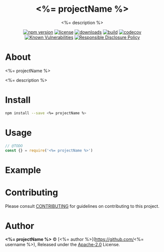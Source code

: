 <p align="center"><h1 align="center">
  <%= projectName %>
</h1>

<p align="center">
  <%= description %>
</p>

<p align="center">
  <a href="https://www.npmjs.org/package/<%= projectName %>"><img src="https://badgen.net/npm/v/<%= projectName %>" alt="npm version"/></a>
  <a href="https://www.npmjs.org/package/<%= projectName %>"><img src="https://badgen.net/npm/license/<%= projectName %>" alt="license"/></a>
  <a href="https://www.npmjs.org/package/<%= projectName %>"><img src="https://badgen.net/npm/dt/<%= projectName %>" alt="downloads"/></a>
  <a href="https://travis-ci.org/<%= username %>/<%= projectName %>"><img src="https://badgen.net/travis/<%= username %>/<%= projectName %>" alt="build"/></a>
  <a href="https://codecov.io/gh/<%= username %>/<%= projectName %>"><img src="https://badgen.net/codecov/c/github/<%= username %>/<%= projectName %>" alt="codecov"/></a>
  <a href="https://snyk.io/test/github/<%= username %>/<%= projectName %>"><img src="https://snyk.io/test/github/<%= username %>/<%= projectName %>/badge.svg" alt="Known Vulnerabilities"/></a>
  <a href="./SECURITY.md"><img src="https://img.shields.io/badge/Security-Responsible%20Disclosure-yellow.svg" alt="Responsible Disclosure Policy" /></a>
</p>

# About

<%= projectName %>

<%= description %>

# Install

```bash
npm install --save <%= projectName %>
```

# Usage

```js
// @TODO
const {} = require('<%= projectName %>')
```

# Example

<!-- TODO -->

# Contributing

Please consult [CONTRIBUTING](./CONTRIBUTING.md) for guidelines on contributing to this project.

# Author

**<%= projectName %>** © [<%= author %>](https://github.com/<%= username %>), Released under the [Apache-2.0](./LICENSE) License.
